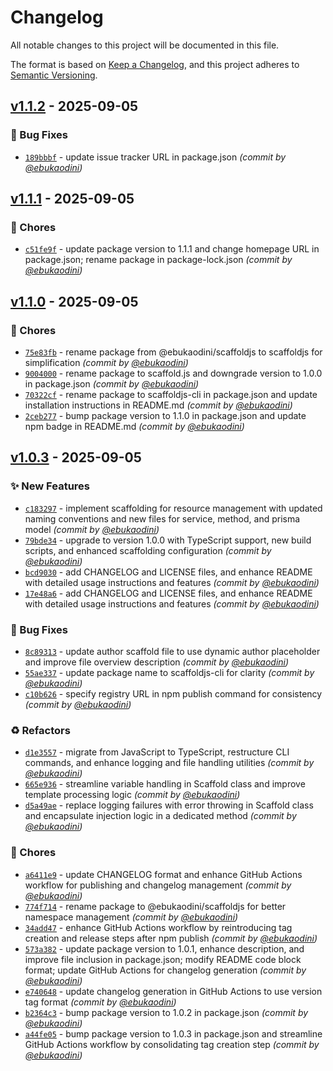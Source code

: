 # Changelog

All notable changes to this project will be documented in this file.

The format is based on [Keep a Changelog](https://keepachangelog.com/en/1.0.0/),
and this project adheres to [Semantic Versioning](https://semver.org/spec/v2.0.0.html).

## [v1.1.2] - 2025-09-05
### :bug: Bug Fixes
- [`189bbbf`](https://github.com/ebukaodini/scaffold.js/commit/189bbbf2180f39560fc7670177c3188d8f184eec) - update issue tracker URL in package.json *(commit by [@ebukaodini](https://github.com/ebukaodini))*


## [v1.1.1] - 2025-09-05

### :wrench: Chores

- [`c51fe9f`](https://github.com/ebukaodini/scaffold.js/commit/c51fe9f38c4188db403c88039206e024e75330ec) - update package version to 1.1.1 and change homepage URL in package.json; rename package in package-lock.json _(commit by [@ebukaodini](https://github.com/ebukaodini))_

## [v1.1.0] - 2025-09-05

### :wrench: Chores

- [`75e83fb`](https://github.com/ebukaodini/scaffold.js/commit/75e83fbb371f5d81f9ffb23791b148d3847b20d6) - rename package from @ebukaodini/scaffoldjs to scaffoldjs for simplification _(commit by [@ebukaodini](https://github.com/ebukaodini))_
- [`9004000`](https://github.com/ebukaodini/scaffold.js/commit/90040000ef3a10b8dbaba2fad29282953b0339af) - rename package to scaffold.js and downgrade version to 1.0.0 in package.json _(commit by [@ebukaodini](https://github.com/ebukaodini))_
- [`70322cf`](https://github.com/ebukaodini/scaffold.js/commit/70322cfc656ba459f5c6329c171f9186cd4fec67) - rename package to scaffoldjs-cli in package.json and update installation instructions in README.md _(commit by [@ebukaodini](https://github.com/ebukaodini))_
- [`2ceb277`](https://github.com/ebukaodini/scaffold.js/commit/2ceb2776965b953c4a1bd9d84a05f9a74e8e09ad) - bump package version to 1.1.0 in package.json and update npm badge in README.md _(commit by [@ebukaodini](https://github.com/ebukaodini))_

## [v1.0.3] - 2025-09-05

### :sparkles: New Features

- [`c183297`](https://github.com/ebukaodini/scaffold.js/commit/c183297b180884cedc6e058f4bc66a9571fd108a) - implement scaffolding for resource management with updated naming conventions and new files for service, method, and prisma model _(commit by [@ebukaodini](https://github.com/ebukaodini))_
- [`79bde34`](https://github.com/ebukaodini/scaffold.js/commit/79bde34ffe3c836421de31f609150ab7370184ab) - upgrade to version 1.0.0 with TypeScript support, new build scripts, and enhanced scaffolding configuration _(commit by [@ebukaodini](https://github.com/ebukaodini))_
- [`bcd9030`](https://github.com/ebukaodini/scaffold.js/commit/bcd9030178f2471d13301feeb2ded0be83ad1f29) - add CHANGELOG and LICENSE files, and enhance README with detailed usage instructions and features _(commit by [@ebukaodini](https://github.com/ebukaodini))_
- [`17e48a6`](https://github.com/ebukaodini/scaffold.js/commit/17e48a6a5678fd58c29b39af60a2f4b34cd091d9) - add CHANGELOG and LICENSE files, and enhance README with detailed usage instructions and features _(commit by [@ebukaodini](https://github.com/ebukaodini))_

### :bug: Bug Fixes

- [`8c89313`](https://github.com/ebukaodini/scaffold.js/commit/8c89313d6214fbb8f124ff1efb6cdd982f137dca) - update author scaffold file to use dynamic author placeholder and improve file overview description _(commit by [@ebukaodini](https://github.com/ebukaodini))_
- [`55ae337`](https://github.com/ebukaodini/scaffold.js/commit/55ae337e48dd35ff64e45f89216521cc904c8c8b) - update package name to scaffoldjs-cli for clarity _(commit by [@ebukaodini](https://github.com/ebukaodini))_
- [`c10b626`](https://github.com/ebukaodini/scaffold.js/commit/c10b626d8482c951ee3153ff7df04a3b0e7bed52) - specify registry URL in npm publish command for consistency _(commit by [@ebukaodini](https://github.com/ebukaodini))_

### :recycle: Refactors

- [`d1e3557`](https://github.com/ebukaodini/scaffold.js/commit/d1e3557a497908c915d297d748a8a9baf6500607) - migrate from JavaScript to TypeScript, restructure CLI commands, and enhance logging and file handling utilities _(commit by [@ebukaodini](https://github.com/ebukaodini))_
- [`665e936`](https://github.com/ebukaodini/scaffold.js/commit/665e936959cf448dcaa7a47205802973b02adb41) - streamline variable handling in Scaffold class and improve template processing logic _(commit by [@ebukaodini](https://github.com/ebukaodini))_
- [`d5a49ae`](https://github.com/ebukaodini/scaffold.js/commit/d5a49aecfc3c1481eaa0f2c043033efa2838c77e) - replace logging failures with error throwing in Scaffold class and encapsulate injection logic in a dedicated method _(commit by [@ebukaodini](https://github.com/ebukaodini))_

### :wrench: Chores

- [`a6411e9`](https://github.com/ebukaodini/scaffold.js/commit/a6411e987fe19d7d94ce3a44d6d41dbe2cc2d64d) - update CHANGELOG format and enhance GitHub Actions workflow for publishing and changelog management _(commit by [@ebukaodini](https://github.com/ebukaodini))_
- [`774f714`](https://github.com/ebukaodini/scaffold.js/commit/774f71492efe59acbd85d5b0077059ef73f07d5a) - rename package to @ebukaodini/scaffoldjs for better namespace management _(commit by [@ebukaodini](https://github.com/ebukaodini))_
- [`34add47`](https://github.com/ebukaodini/scaffold.js/commit/34add477b88606fefd62226ff332c232109419fd) - enhance GitHub Actions workflow by reintroducing tag creation and release steps after npm publish _(commit by [@ebukaodini](https://github.com/ebukaodini))_
- [`573a382`](https://github.com/ebukaodini/scaffold.js/commit/573a382dc6b3e5d53f55ecb341394c803fed2918) - update package version to 1.0.1, enhance description, and improve file inclusion in package.json; modify README code block format; update GitHub Actions for changelog generation _(commit by [@ebukaodini](https://github.com/ebukaodini))_
- [`e740648`](https://github.com/ebukaodini/scaffold.js/commit/e740648d7fc2ac36d9dda67a99633c5935be5a74) - update changelog generation in GitHub Actions to use version tag format _(commit by [@ebukaodini](https://github.com/ebukaodini))_
- [`b2364c3`](https://github.com/ebukaodini/scaffold.js/commit/b2364c3c23d10c8bc51b61c8515fa0ad44b09a15) - bump package version to 1.0.2 in package.json _(commit by [@ebukaodini](https://github.com/ebukaodini))_
- [`a44fe05`](https://github.com/ebukaodini/scaffold.js/commit/a44fe054532813ff4e5795146e2a24613db6db90) - bump package version to 1.0.3 in package.json and streamline GitHub Actions workflow by consolidating tag creation step _(commit by [@ebukaodini](https://github.com/ebukaodini))_

[v1.0.3]: https://github.com/ebukaodini/scaffold.js/compare/v0.3.6...v1.0.3
[v1.1.0]: https://github.com/ebukaodini/scaffold.js/compare/v1.0.3...v1.1.0
[v1.1.1]: https://github.com/ebukaodini/scaffold.js/compare/v1.1.0...v1.1.1
[v1.1.2]: https://github.com/ebukaodini/scaffold.js/compare/v1.1.1...v1.1.2
